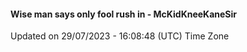 #### Wise man says only fool rush in - McKidKneeKaneSir
Updated on 29/07/2023 - 16:08:48 (UTC) Time Zone
